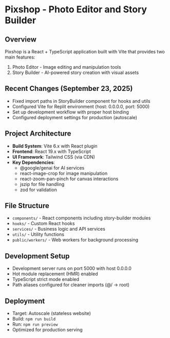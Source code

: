 # Pixshop - Photo Editor and Story Builder

## Overview
Pixshop is a React + TypeScript application built with Vite that provides two main features:
1. Photo Editor - Image editing and manipulation tools
2. Story Builder - AI-powered story creation with visual assets

## Recent Changes (September 23, 2025)
- Fixed import paths in StoryBuilder component for hooks and utils
- Configured Vite for Replit environment (host: 0.0.0.0, port: 5000)
- Set up development workflow with proper host binding
- Configured deployment settings for production (autoscale)

## Project Architecture
- **Build System**: Vite 6.x with React plugin
- **Frontend**: React 19.x with TypeScript
- **UI Framework**: Tailwind CSS (via CDN)
- **Key Dependencies**: 
  - @google/genai for AI services
  - react-image-crop for image manipulation
  - react-zoom-pan-pinch for canvas interactions
  - jszip for file handling
  - zod for validation

## File Structure
- `components/` - React components including story-builder modules
- `hooks/` - Custom React hooks
- `services/` - Business logic and API services
- `utils/` - Utility functions
- `public/workers/` - Web workers for background processing

## Development Setup
- Development server runs on port 5000 with host 0.0.0.0
- Hot module replacement (HMR) enabled
- TypeScript strict mode enabled
- Path aliases configured for cleaner imports (@/ -> root)

## Deployment
- Target: Autoscale (stateless website)
- Build: `npm run build`
- Run: `npm run preview`
- Optimized for production serving